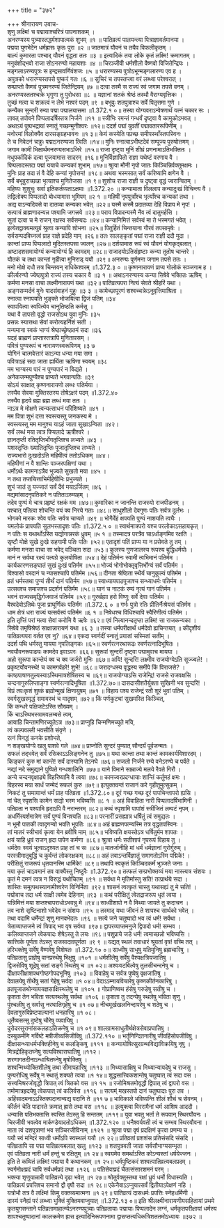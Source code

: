 +++
title = "३७२"

+++
श्रीनारायण उवाच-  
शृणु लक्ष्मि! च पद्मायाश्चरित्रं पापनाशकम् ।  
अनरण्यस्य पुत्र्यास्तद्धर्मशापात्मकं शुभम् ॥१ ॥
पातिव्रत्यं पालयन्त्या पित्राज्ञावर्तमानया ।  
पद्मया युगभेदेन धर्मह्रासः कृतः पुरा ॥२ ॥
जातमात्रं यौवनं च तयैव विफलीकृतम् ।  
बाल्यं कुमारता पश्चाद् यौवनं वृद्धता ततः ॥३ ॥
इत्यादिकं तया लोके कृतं लक्ष्मि! क्रमागतम् ।  
मनुवंशोद्भवो राजा सोऽनरण्यो महायशाः ॥४ ॥
चिरञ्जीवी धर्मशीलो वैष्णवो विजितेन्द्रियः ।  
मङ्गलाऽरण्यपुत्रः स इन्द्रसावर्णिवंशजः ॥५ ॥
धरारण्यस्य पुत्रोऽभून्मङ्गलारण्य एव ह ।  
अपुत्रको धरारण्यस्तपसे पुष्करं गतः ॥६ ॥
सुचिरं च तपस्तप्त्वा वरं लब्ध्वा परेश्वरात् ।  
सम्प्राप्तो वैष्णवं पुत्रमनरण्यं जितेन्द्रियम् ॥७ ॥
दत्वा तस्मै स राज्यं स्वं जगाम तपसे वनम् ।  
अनरण्यस्ततश्चक्रे भृगुणा तु पुरोधसा ॥८ ॥
यज्ञानां शतकं श्रेष्ठं तस्थौ वैराग्यवृत्तिकः ।  
तुच्छं मत्वा च शक्रत्वं न लेभे नश्वरं पदम् ॥९ ॥
बभूवुः शतपुत्राश्च सर्वे पितृसमा गुणे ।  
कन्यैका सुन्दरी रम्या पद्मा पद्मालयासमा ॥1.372.१ ०॥
तस्या योग्यवराऽन्वेषणार्थं यत्नं चकार सः ।  
तावत् तपोवने पिप्पलादर्षिस्तत्र निर्जने ॥११ ॥
स्त्रीभिः रमन्तं गन्धर्वं दृष्ट्वा वै कामुकोऽभवत् ।  
अथाऽयं पुष्पभद्रायां स्नातुं गच्छन्मुनीश्वरः ॥१२॥
ददर्श पद्मां युवतीं पद्मावताररूपिणीम् ।  
मनोरमां विलोक्यैव दारसङ्ग्रहभावनः ॥१ ३॥
केयं कस्येति पप्रच्छ समीपस्थाँस्तपस्विनः ।  
ते च निवेदनं चक्रुः पद्माऽनरण्यजा त्विति ॥१४॥
मुनिः स्नात्वाऽभीष्टदेवं सम्पूज्य पुरुषोत्तमम् ।  
जगाम कामी भिक्षार्थमनरण्यसभाऽजिरे ॥१५॥
राजा दृष्ट्वा मुनिं शीघ्रं प्रणनामाऽतिभक्तितः ।  
मधुपर्कादिकं दत्वा पूजयामास सादरम् ॥१६॥
मुनिर्विज्ञापितो राज्ञा यथेष्टं वरणाय वै ।  
पिप्पलादस्तदा पद्मां ययाचे कन्यकां शुभाम् ॥१७॥
श्रुत्वा मौनी नृपो जातः किञ्चिन्निर्वक्तुमक्षमः ।  
मुनिः प्राह तदा तं वै देहि कन्यां नृपोत्तम! ॥१८॥
अथवा भस्मसात् सर्वं करिष्यामि क्षणेन वै ।  
सर्वे बभूवुराच्छन्ना भृत्याश्च मुनितेजसा ॥१ ९॥
शुशोच राजा राज्ञी च दृष्ट्वा वृद्धं ज्वरान्वितम् ।  
महिष्यः शुशुचुः सर्वा इतिकर्तव्यताऽक्षमाः ॥1.372.२० ॥
कन्यामाता विललाप कन्यादुःखं विचिन्त्य वै ।  
तद्विलोक्य पिप्पलादो बोधयामास भूमिपम् ॥२ १ ॥
महिषीं नृपपुत्राँश्च भृत्याँश्च कन्यकां तथा ।  
अद्य वाऽन्यदिवसे वा दातव्या कन्यका भवेत् ॥२२॥
यस्मै कस्मै प्रदातव्या देहि विप्राय मे नृप! ।  
सत्पात्रं ब्राह्मणादन्यन्न पश्यामि जगत्त्रये ॥२३॥
पराय विप्रादन्यस्मै नैव त्वं दातुमर्हसि ।  
सुतां दत्वा च मे राजन् रक्षस्व सर्वसम्पदः ॥२४॥
कन्यानिमित्तं सर्वस्वं मा ते भस्मगतं भवेत् ।  
इत्येतद्वाक्यमत्युग्रं श्रुत्वा कन्यापि शोभना ॥२५॥
पितुर्हितं चिन्तयाना गौरवं तपसामृषेः ।  
सर्वसम्पदविघ्नत्वं प्राह राज्ञे प्रदेहि माम् ॥२६॥
ततः सालङ्कृतां पद्मां राजा राज्ञी ददौ मुदा ।  
कान्तां प्राप्य पिप्पलादो मुदितस्तपसा ज्वलन् ॥२७॥
दर्शयामास रूपं स्वं यौवनं योगकृद्बलात् ।  
अष्टादशसमायोग्यं कन्यायोग्यं हि कामदम् ॥२८॥
राजादयोऽतिसंहृष्टाः कन्या तुतोष चान्तरे ।  
यौतकं च तथा कान्तां गृहीत्वा मुनिराड् ययौ ॥२९॥
अनरण्यः पूर्णमना जगाम तपसे ततः ।  
मनो मोक्षे दधौ तत्र चिन्तयन् राधिकेश्वरम् ॥1.372.३ ० ॥
कृष्णनारायणं प्राप्य गोलोकं सञ्जगाम ह ।  
कीर्त्यरण्यो ज्येष्ठपुत्रो राज्यं तस्य चकार वै ॥३ १ ॥
अथाऽनरण्यस्य कन्या सिषेवे भक्तितः ऋषिम् ।  
कर्मणा मनसा वाचा लक्ष्मीनारायणं यथा ॥३२॥
पातिव्रत्यपरा नित्यं सेवते श्रीहरिं यथा ।  
अङ्गसम्मर्दनं मुनेः पादसंवाहनं मुहुः ॥३ ३ ॥
कामेच्छापूरणं शश्वच्चक्रेऽनुवृत्तिमाश्रिता ।  
स्नात्वा स्नापयति भुङ्क्ते भोजयित्वा द्विजं पतिम् ॥३४  
स्वापयित्वा स्वपित्येव चानुतिष्ठति कर्मसु ।  
यथा वै तापसो वृद्धो राजसोऽथ युवा मुनिः ॥३५  
प्रसन्नः स्यात्तथा सेवां करोत्यहर्निशं सती ।  
मन्यमाना स्वकं भाग्यं श्रेष्ठाच्छ्रेष्ठतमं सदा ॥३६  
यदहं ब्राह्मणं प्राप्तास्तत्रापि मुनितापसम् ।  
पवित्रं पुण्यरूपं च नारायणस्वरूपिणम् ॥३ ७  
योगिनं चात्मवेत्तारं काऽन्या धन्या मया समा ।  
पवित्राऽहं सदा जाता ह्यर्थिता ऋषिणा स्वयम् ॥३८  
मम भाग्यस्य पारं न पुण्यपारं न विद्यते ।  
अनेकजन्मपुण्यैश्च प्राप्यते भगवान्पतिः ॥३९  
सोऽयं साक्षात् कृष्णनारायणो लब्धः पतिर्मया ।  
तस्यैव सेवया मुक्तिस्तस्य तोषेऽक्षरं पदम् ॥1.372.४०  
तस्यैव हृदये ब्रह्म ब्रह्म लब्धं मया ततः ।  
नाऽत्र मे मोक्षणे त्वन्यत्साधनं परिशिष्यते ॥४१ ।  
मम पित्रा शुभं दत्ता स्वस्त्यस्तु जनकस्य मे ।  
स्वस्त्यस्तु मम मानुश्च याऽहं जाता सुखाऽन्विता ॥४२।  
सर्वं लब्धं मया त्वत्र पिप्पलादे ऋषीश्वरे ।  
ज्ञानतृप्ती रतितृप्तिर्भोगतृप्तिश्च लभ्यते ॥४३ ।  
यशस्तृप्तिः ख्यातितृप्तिः पूजातृप्तिश्च लभ्यते ।  
राज्यभारो दुःखदोऽति महिषीत्वं ततोऽधिकम् ॥४४।  
महिषीणां न वै शान्तिः पञ्जरपक्षिणां यथा ।  
धर्मोऽर्थः कामनाऽत्रैव भुज्यते सुखतो मया ॥४५ ।  
न तथा तप्तचित्ताभिर्महिषीभिः प्रभुज्यते ।  
शुभं जातं तु यज्जातं सर्वं दैवं मयाऽर्जितम् ॥४६ ।  
मद्यमांसादनृपतिकरे न पतिताऽस्म्यहम् ।  
तदेव पुण्यं मे चात्र प्रहृष्टं रक्षकं मम ॥४७॥
कुमारिका न जानन्ति राजस्यो राजपीडनम् ।  
पश्चात् पतित्वा शोचन्ति वयं क्व निरये गताः ॥४८॥
साधुशीलो देवगुणः पतिः सर्वत्र दुर्लभः ।  
भोगको मारकः श्वेव पतिः सर्वत्र चाप्यते ॥४९ ॥
भोगैर्देहं क्षपयति पुण्यं नाशयति त्वघैः ।  
यमलोकं प्रापयति सुलभस्तादृशः पतिः ॥1.372.५ ० ॥
स्वार्थमात्रपरो यश्च परलोकाऽसहायकृत् ।  
न पतिः स यथार्थोऽस्ति यद्योगान्नरकं ध्रुवम् ॥५ १ ॥
तस्मादत्र परत्रैव चाऽर्धाङ्गमिव रक्षति ।  
सृष्टौ मोक्षे सुखे दुःखे सहगामी पतिः पतिः ॥५२॥
एतादृशं पतिं प्राप्य या न प्रसेवते तु तम् ।  
कर्मणा मनसा वाचा सा भवेद् वञ्चिता सदा ॥५३॥
कुलस्य गुणजालस्य रूपस्य बुद्धिधर्मयोः ।  
मानं न सर्वथा रक्ष्यं पत्यग्रे कुलयोषिता ॥५४॥
देहं पतिर्मनः स्वामी त्वभिमानं पतिर्मम ।  
कार्यकारणसङ्घातं सुखं दुःखं पतिर्मम ॥५५॥
भोज्यं भोगोभोक्तृवृत्तिर्भोग्यं सर्वं पतिर्मम ।  
विश्वासो वरदानं च न्यासश्चापि पतिर्मम ॥५६॥
दीनता श्रेष्ठिता स्थैर्यं चानुकूल्यं पतिर्मम ।  
व्रतं धर्मस्तथा पुण्यं तीर्थं दानं पतिर्मम ॥५७॥
स्वाध्यायपाठपूजाश्च सन्ध्याधर्मः पतिर्मम ।  
उत्सवश्च समाजश्च प्रदर्शनं पतिर्मम ॥५८॥
यानं च नाटकं रम्यं नृत्यं गानं पतिर्मम ।  
भवनं राज्यसमृद्धिर्गजवाजं पतिर्मम ॥५९॥
गुरुर्ब्रह्मा हरो विष्णुः सर्वे देवाः पतिर्मम ।  
वैश्वदेवोऽतिथेः पूजा प्राघूर्णिकः पतिर्मम ॥1.372.६ ० ॥
गर्भः पुत्रो रतिः प्रीतिर्नैःश्रेयसं पतिर्मम ।  
धाम क्षेत्रं धरा राज्यं यत्सर्वस्वं पतिर्मम ॥६ १ ॥
निषेधश्च विधिश्चापि स्वैरिणीत्वं पतिर्मम ।  
इति तृप्तिं परां मत्वा सेवां करोमि वै ऋषेः ॥६२॥
एवं नित्यानन्दतृप्ता लक्ष्मि! सा राजकन्यका ।  
सिषेवे तमृषिश्रेष्ठं साक्षान्नारायणं यथा ॥६ ३ ॥
तस्या धर्मपरीक्षार्थं धर्मदेवो ह्यचिन्तयत् ॥
कीदृशीयं पातिव्रत्यपरा वर्तत एव नु? ॥६४॥
एकदा स्वर्णदीं स्नातुं प्रयातां सस्मितां सतीम् ।  
ददर्श पथि धर्मस्तु मायया नृपलिङ्गकः ॥६५॥
स्वर्णरत्नरथारूढः स्वर्णरत्नादिभूषितः ।  
नवयौवनरूपाढ्यः कामदेव इवाऽपरः ॥६६॥
सुरूपां सुन्दरीं दृष्ट्वा पद्मामुवाच मायया ।  
अहो सुरूपा कान्तेयं क्व च क्व जर्जरो मुनिः ॥६७॥
अयि! सुन्दरि! लक्ष्मीव राजयोग्येऽति सूज्ज्वले! ।  
प्रकृष्टयौवनस्थे! च कामगर्वहरे! शुभे! ॥६८॥
जरादग्धस्य वृद्धस्य समीपे किं विराजसे? ।  
काष्ठपाषाणतुल्यस्याऽस्थिमात्रशेषितस्य च ॥६९॥
राजयोग्याऽसि राजेन्द्रि! राजसे राजवक्षसि ।  
चन्दनागुरुलिप्ताङ्गा स्वर्णरत्नादिभूषिता ॥1.372.७०॥
दासदासीशतैर्युक्ता सुखिनी भव सुन्दरि! ।  
विप्रं तपःकृशं शुष्कं ब्रह्मोन्मुखं क्षिणायुषम् ॥७१ ॥
विहाय पश्य राजेन्द्रं रतौ शूरं भुवां पतिम् ।  
स्वर्गसुखस्मृद्धं समावस्थं च मादृशम् ॥७२॥
किं पर्णकुट्यां सुखमस्ति किञ्चित्,  
किं कन्धरे पक्षिजटेऽस्ति सौख्यम् ।  
किं चाऽस्थिभस्त्रामवलम्बसे त्वम्,  
आयाहि चिन्तामणिरच्युतेऽत्र ॥७३॥
प्राप्नुहि चिन्मणिमच्युते मयि,  
त्वं कल्पवल्ली भवसीति संवृणे ।  
रत्नं पिनद्धं कनके प्रशोभते,  
न शङ्खयोग्ये खलु पाशवे गले ॥७४॥
प्राप्नोति सुन्दरं पुण्यात् सौन्दर्यं पूर्वजन्मतः ।  
सफलं तद्भवेत् सर्वं रसिकाऽऽलिङ्गनेन तु ॥७५॥
यथा कान्ता तथा कान्तं कामकार्यविशारदम् ।  
किङ्करं कुरु मां कान्ते! सर्वं दास्यामि तेऽनघे ॥७६॥
सजलो निर्जने रम्ये वनेऽरण्ये च पर्वते ।  
नद्यां नदे समुद्याने पुष्पिते गन्धशालिनि ॥७७॥
याने विमाने साम्राज्ये मलये रैवते गिरौ ।  
अन्ये चन्दनवृक्षाढ्ये विहरिष्यामि वै त्वया ॥७८॥
कामज्वरप्रदग्धायाः शान्तिं कर्तुमहं क्षमः ।  
विहरस्व मया सार्धं जन्मेदं सफलं कुरु ॥७९॥
इत्युक्तवन्तं राजानं करे गृहीतुमुत्सुकम् ।  
निकटं तु समायान्तं धर्मं प्राह पतिव्रता ॥1.372.८०॥
दूरं गच्छ गच्छ दूरं पापचिन्तापरो ह्यसि ।  
मां चेत् स्पृशसि कामेन सद्यो भस्म भविष्यसि ॥८ १ ॥
अहं विवाहिता नारी पिप्पलादर्षिभामिनी ।  
पतिव्रता न पश्यामि हृदाऽपि वै नरान्तरम् ॥८२॥
कथं स्पृशामि पापांशं स्त्रीजितं लम्पटं नृपम् ।  
अधर्मिस्पर्शमात्रेण सर्वं पुण्यं विनश्यति ॥८३॥
परनारीं प्रसह्यात्र धर्षितुं त्वं समुद्यतः ।  
न भूमौ पातकी त्वादृगन्यो भवति भूपतिः ॥८४॥
अहं ब्राह्मणपत्न्यस्मि तत्र वृद्धतपस्विनः ।  
तां मातरं स्त्रीभावं कृत्वा येन ब्रवीषि माम् ॥८५॥
भविष्यति क्षयस्तेऽत्र धर्षितुर्मम शापतः ।  
क्षयं याहि ध्रुवं राजन् हृदा पापेन कर्मणा ॥८६॥
श्रुत्वा धर्मः सतीशापं नृपरूपं विहाय तु ।  
धर्मदेवः स्वयं भूत्वाऽदृश्यत प्राह तां च सः ॥८७॥
मातर्जानीहि मां धर्मं धर्मज्ञानां गुरोर्गुरुम् ।  
परस्त्रीमातृबुद्धिं च कुर्वन्तं लोकरक्षकम् ॥८८॥
अहं तवाऽन्तर्विज्ञातुं समागतोऽस्मि पद्मिके! ।  
परीक्षितुं राजरूपं धृतवानस्मि धार्मिके! ॥८९॥
तथापि स्वकृतं किञ्चिदकर्मं भुञ्जते जनाः ।  
मया कृतं चाऽवमानं तव वाक्यैस्तु निष्ठुरैः ॥1.372.९०॥
तत्फलं सम्प्रभोक्तव्यं मया नास्त्यत्र संशयः ।  
कृतं मे दमनं त्वत्र न विरुद्धं यथोचितम् ॥९१ ॥
सर्वथा मे मृतिर्मास्तु सति! तत्प्रार्थये सदा ।  
शास्तिः समुत्पथस्यानामीश्वरेण विनिर्मिता ॥९२॥
शासनं त्वत्कृतं चास्तु यथासह्यं तु मे सति! ।  
पद्मोवाच तदा धर्म साक्षी त्वमेव देहिनाम् ॥९३ ॥
कथं परीक्षितुं त्वेतद्राजरूप धृतं त्वया ।  
यन्निमित्तं मया शप्तश्चापराधोऽभवन्नु मे ॥९४॥
साध्वीशापो न वै मिथ्या जायते तु कदाचन ।  
तव नाशे सृष्टिनाशो भवेदेव न संशयः ॥९५ ॥
तस्माद् यथा जीवनं ते शापश्च सार्थको भवेत् ।  
तथा वदामि धर्मेन्द्र! शृणु मानवभेदतः ॥९६ ॥
सत्ये जने चतुष्पादो भव त्वं धर्म! सर्वथा ।  
त्रेताव्याप्तजने त्वं त्रिपाद् भव वृष सर्वथा ॥९७॥
द्वापरव्याप्तमनुजे द्विपादो धर्म! सम्भव ।  
कलिव्याप्तजने त्वेकपादः शेषेऽस्तु ते लयः ॥९८॥
पशुप्राये जडे धर्म! त्वमाच्छन्नो भविष्यसि ।  
सात्त्विके पूर्णता तेऽस्तु राजसादावपूर्णता ॥९ ९ ॥
यद्यत् स्थलं तवाधारं श्रूयतां वृष! वच्मि तत् ।  
हरिभक्तेषु सर्वेषु वैष्णवेषु विशेषतः ॥1.372.१० ०॥
साध्वीषु साधुषु यतिमुनिषु ब्रह्मचारिषु ।  
पतिव्रतासु प्राज्ञेषु वानप्रस्थेषु भिक्षुषु ॥१०१ ॥
धर्मशीलेषु सर्वेषु वैश्यक्षत्रियजातिषु ।  
द्विजसेविषु शूद्रेषु सतां सङ्गे स्थितेषु च ॥१ ०२॥
अश्वःवटबिल्वेषु तुलसीचन्दनेषु च ।  
दीक्षापरीक्षाशपथगोष्ठगोपदभूमिषु ॥१०३ ॥
विवाहेषु च सर्वत्र पुष्पेषु वृक्षजातिषु ।  
देवालयेषु तीर्थेषु सतां गेहेषु सर्वदा ॥१ ०४॥
वेदाऽऽम्नायविचारेषु कृष्णकीर्तनकारिषु ।  
व्रतपूजातथोन्याययज्ञसाक्षिस्थलेषु च ॥१०५ ॥
गोप्राणिष्वथ हंसेषु गरुडेषु सतीषु च ।  
कृशता तेन भविता सत्यस्थलेषु सर्वथा ॥१०६ ॥
कृशता तु तदन्येषु स्थलेषु भविता शृणु ।  
पुंश्चलीषु तु सर्वासु नरघातिगृहेषु च ॥१ ०७॥
नीचमूर्खखलनिन्दापरेषु च शठेषु च ।  
देवतागुरुविप्रेष्टपाल्यानां धनहारिषु ॥१ ०८।  
धूर्तेष्वसत्सु दुष्टेषु चौरेषु व्यवायिषु ।  
दुरोदरसुरामांसकलहाऽतिक्रमेषु च ॥१ ०९॥
शालग्रामसाधुतीर्थक्षेत्रसेवाप्रघातिषु ।  
दस्युकर्मणि गर्विष्टे मषीजीव्यसिजीविषु ॥1.372.११० ॥
भर्तृनिन्दितनारीषु जीवहिंसोपजीविषु ।  
दीक्षासन्ध्याधर्मभक्तिहीनेषु च कलङ्किषु ॥१११ ॥
कन्यायोषित्सुरग्रन्थविद्याविक्रयिषु नृषु ।  
मित्रद्रोहिकृतघ्नेषु सत्यविश्वासघातिषु ॥११२।  
शरणागतदीनाऽन्धाश्रितघ्नेषु मृषोक्तिषु ।  
शश्वन्मिथ्योक्तिशीलेषु तथा सीमापहारिषु ॥११३ ॥
मिथ्यासाक्षिषु च मिथ्यान्यायदेषु च राजसु ।  
पुण्यरोधिषु सर्वेषु न स्थातुं शक्यते त्वया ॥१ १४॥
शुद्धसात्त्विकशान्तेषु चतुष्पात् त्वं सदा वस ।  
सत्त्वमिश्ररजोवृद्धौ त्रिपात् त्वं त्रितको वस ॥१ १५ ॥
रजोमिश्रतमोवृद्धौ द्विपात् त्वं द्वापरो वस ।  
तमोमात्रहृदयेषु त्वेकपात् त्वं कलिर्वस ॥११६ ॥
सत्यम्ं मखस्तपो दानं चतुष्पादाः पुरा तव ।  
अहिंसादमनाऽऽस्तिक्यदानान्यद्य पदानि ते ॥११ ७॥
भाविकाले भविष्यन्ति शीलं शौचं च सेवनम् ।  
कीर्तनं चेति पादास्ते क्रमात् ह्रासे तथा वस ॥११८ ॥
इत्युक्त्वा विररामैनां धर्म आशिष आददौ ।  
धन्यासि पतिभक्तासि स्वस्ति तेऽस्तु हि सन्ततम् ॥११९॥
युवा भवतु भर्ता ते रूपवान् स्थिरयौवनः ।  
चिरजीवी भवत्वेव मार्कण्डेयादतोऽधिकम् ॥1.372.१२० ॥
धनैश्वर्यवती त्वं च सम्भव स्थिरयौवना ।  
माता त्वं दशपुत्राणां भव सञ्चिरजीविनाम् ॥१२१ ॥
श्रुत्वा पद्मा वृषं प्रदक्षिणं कृत्वा प्रणम्य च ।  
ययौ स्वं मन्दिरं साध्वी धर्मोऽपि स्वस्थलं ययौ ॥१ २२॥
प्रतिव्रतां प्रशशंस प्रतिसंसदि संसदि ।  
पतिव्रतापि सा पद्मा पातिव्रत्यबलात् खलु ॥१२३ ॥
शतपुत्रवती जाता सर्वसौभाग्यसम्भृता ।  
एवं पतिव्रता नारी धर्मं हन्तुं च रक्षितुम् ॥१ २४॥
स्वयमेव समर्थाऽस्ति कोऽन्यस्तां धर्षयेज्जनः ।  
इति ते कथितं लक्ष्मि! पद्माया वै कथानकम् ॥१ २५॥
धर्मपुष्टिकरं शश्वत्पातिव्रत्यबलप्रदम् ।  
स्वर्गमोक्षप्रदं चापि सर्वधर्मप्रदं तथा ॥१२६ ॥
पतिसेवाप्रदं चैतत्संसारशमनं परम् ।  
भक्त्या शृणुयान्नारी पातिव्रत्ये दृढा भवेत् ॥१ २७॥
श्रोतुर्वक्तुस्तथा रक्षां ध्रुवं धर्मो विधास्यति ।  
पातिव्रत्यं प्रपत्तिश्च समानो द्वौ वृषौ सदा ॥१ २८॥
एकेनैवाऽऽप्नुयात्सर्वं द्वितीयाऽपेक्षणं नहि ।  
यत्रोभौ तत्र वै लक्ष्मि! किमु वक्तव्यमात्मना ॥१ २९॥
पातिव्रत्यं दासधर्मः प्रपत्तिः स्नेहधर्मिणी ।  
दास्यं स्नैह्यं परं लब्ध्वा भुक्तिं मुक्तिमवाप्नुयात् ॥1.372.१३ ०॥
इति श्रीलक्ष्मीनारायणीयसहितायां प्रथमे कृतयुगसन्ताने पतिव्रतामाहात्म्येऽनरण्यपुत्र्याः पतिव्रतायाः पद्मायाः पिप्पलादेन लग्नं, धर्मकृतपरीक्षायां धर्मस्य शापश्चतुष्पादानां कालक्रमेण ह्रास इत्यादिनिरूपणनामा द्वासप्तत्यधिकत्रिशततमोऽध्यायः ॥३७२ ॥
    
